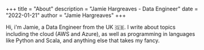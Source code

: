 +++
title = "About"
description = "Jamie Hargreaves - Data Engineer"
date = "2022-01-21"
author = "Jamie Hargreaves"
+++

Hi, i'm Jamie, a Data Engineer from the UK :gb:. I write about topics including the cloud (AWS and Azure), as well as programming in languages like Python and Scala, and anything else that takes my fancy.
